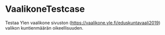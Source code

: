 # VaalikoneTestcase

Testaa Ylen vaalikone sivuston (https://vaalikone.yle.fi/eduskuntavaali2019) valikon kuntienmäärän oikeellisuuden. 

